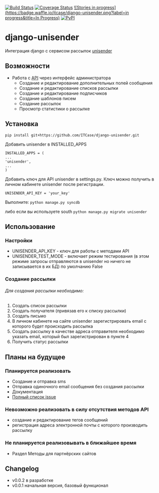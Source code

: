 [![Build Status](https://travis-ci.org/ITCase/django-unisender.svg?branch=master)](https://travis-ci.org/ITCase/django-unisender)
[![Coverage Status](https://coveralls.io/repos/ITCase/django-unisender/badge.png)](https://coveralls.io/r/ITCase/django-unisender)
[![Stories in progress](https://badge.waffle.io/itcase/django-unisender.png?label=in progress&title=In Progress)](https://waffle.io/itcase/django-unisender)
[![PyPI](http://img.shields.io/pypi/dm/django-unisender.svg)](https://pypi.python.org/pypi/django-unisender)

django-unisender
================

Интеграция django с сервисом рассылок [unisender](http://www.unisender.com)

## Возможности
* Работа с [API](http://www.unisender.com/ru/features/integration-api/) через интерфейс администратора
  * Создание и редактирование дополнительных полей сообщения
  * Создание и редактирование списков рассылки
  * Создание и редактирование подписчиков
  * Создание шаблонов писем
  * Создание рассылок
  * Просмотр статистики о рассылке

## Установка

```
pip install git+https://github.com/ITCase/django-unisender.git
```

Добавить unisender в INSTALLED_APPS
```
INSTALLED_APPS = (
...
'unisender',
...
)
```

Добавить ключ для API unisender в settings.py. Ключ можно получить в личном кабинете unisender после регистрации.

```
UNISENDER_API_KEY = 'your_key'
```

Выполните:
```python manage.py syncdb```

либо если вы используете south
```python manage.py migrate unisender```

## Использование

### Настройки

* UNISENDER_API_KEY - ключ для работы с методами API
* UNISENDER_TEST_MODE - включает режим тестирования (в этом режиме запросы отправляются в unisender но ничего не записывается в их БД) по умолчанию False

### Cоздание рассылки

###### Для создания рассылки необходимо:
1. Создать список рассылки
2. Создать получателя (привязав его к списку рассылки)
3. Создать письмо
4. В личном кабинете на сайте unisender зарегистрировать email с которого будет происходить рассылка
5. Создать рассылку в качестве адреса отправителя необходимо указать email, который был зарегистрирован в пункте 4
6. Получить статус рассылки

## Планы на будущее
### Планируется реализовать
* Создание и отправка sms
* Отправка одиночного email сообщения без создания рассылки
* Документация
* [Полный список issue](https://github.com/ITCase/django-unisender/issues?state=open)

### Невозможно реализовать в силу отсутствия методов API
* создание и редактирование тегов сообщений
* регистрация адреса электронной почты с которого производить рассылку

### Не планируется реализовывать в ближайшее время
* Раздел Методы для партнёрских сайтов

## Changelog
* v0.0.2 в разработке
* v0.0.1 начальная версия, базовый функционал
